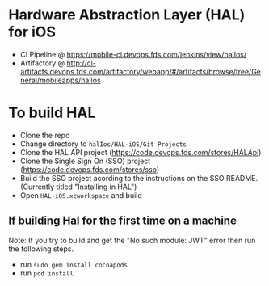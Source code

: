 # Hardware Abstraction Layer (HAL) for iOS

- CI Pipeline @ https://mobile-ci.devops.fds.com/jenkins/view/halIos/
- Artifactory @ http://ci-artifacts.devops.fds.com/artifactory/webapp/#/artifacts/browse/tree/General/mobileapps/halIos

# To build HAL

- Clone the repo
- Change directory to `halIos/HAL-iOS/Git Projects`
- Clone the HAL API project (https://code.devops.fds.com/stores/HALApi)
- Clone the Single Sign On (SSO) project (https://code.devops.fds.com/stores/sso)
- Build the SSO project acording to the instructions on the SSO README. (Currently titled "Installing in HAL")
- Open `HAL-iOS.xcworkspace` and build

## If building Hal for the first time on a machine
Note: If you try to build and get the "No such module: JWT" error then run the following steps.
- run `sudo gem install cocoapods`
- run `pod install`